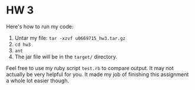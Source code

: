 # HW 3

Here's how to run my code:

1. Untar my file: `tar -xzvf u0669715_hw3.tar.gz`
2. `cd hw3`
3. `ant`
4. The jar file will be in the `target/` directory.

Feel free to use my ruby script `test.rb` to compare output. It may not actually be very helpful for you.
It made my job of finishing this assignment a whole lot easier though.